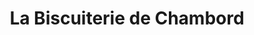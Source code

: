 ---
title: "La Biscuiterie de Chambord"
url: /orleans/la-biscuiterie-de-chambord/
shop: Feinkost
---